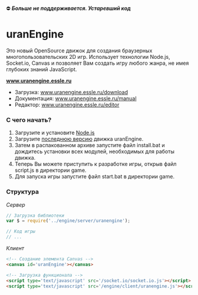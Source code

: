 ⛔ _**Больше не поддерживается. Устаревший код**_


# **uranEngine**
Это новый OpenSource движок для создания браузерных многопользовательских 2D игр.
Использует технологии Node.js, Socket.io, Canvas и позволяет Вам создать игру любого жанра, не имея глубоких знаний JavaScript.

**www.uranengine.essle.ru**
* Загрузка: www.uranengine.essle.ru/download
* Документация: www.uranengine.essle.ru/manual
* Редактор: www.uranengine.essle.ru/editor

### С чего начать?

1. Загрузите и установите [Node.js](https://nodejs.org)
1. Загрузите [последнюю версию](http://uranengine.ru/download) движка uranEngine.
1. Затем в распакованном архиве запустите файл install.bat и дождитесь установки всех модулей, необходимых для работы движка.
1. Теперь Вы можете приступить к разработке игры, открыв файл script.js в директории game.
1. Для запуска игры запустите файл start.bat в директории game.

### Структура

_Сервер_
```javascript
// Загрузка библиотеки
var $ = require('../engine/server/uranengine');

// Код игры
// ...
```
_Клиент_
```html
<!-- Создание элемента Canvas -->
<canvas id='uranEngine'></canvas>

<!-- Загрузка функционала -->
<script type='text/javascript' src='/socket.io/socket.io.js'></script>
<script type='text/javascript' src='/engine/client/uranengine.js'></script>
```
